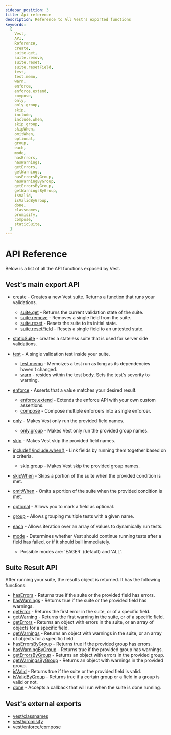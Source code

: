 ```yaml
---
sidebar_position: 3
title: Api reference
description: Reference to All Vest's exported functions
keywords:
  [
    Vest,
    API,
    Reference,
    create,
    suite.get,
    suite.remove,
    suite.reset,
    suite.resetField,
    test,
    test.memo,
    warn,
    enforce,
    enforce.extend,
    compose,
    only,
    only.group,
    skip,
    include,
    include.when,
    skip.group,
    skipWhen,
    omitWhen,
    optional,
    group,
    each,
    mode,
    hasErrors,
    hasWarnings,
    getErrors,
    getWarnings,
    hasErrorsByGroup,
    hasWarningByGroup,
    getErrorsByGroup,
    getWarningsByGroup,
    isValid,
    isValidByGroup,
    done,
    classnames,
    promisify,
    compose,
    staticSuite,
  ]
---
```


# API Reference

Below is a list of all the API functions exposed by Vest.

## Vest's main export API

- [create](./writing_your_suite/vests_suite.md#basic-suite-structure) - Creates a new Vest suite. Returns a function that runs your validations.

  - [suite.get](./writing_your_suite/vests_suite.md#using-suiteget) - Returns the current validation state of the suite.
  - [suite.remove](./writing_your_suite/vests_suite.md#removing-a-single-field-from-the-suite-state) - Removes a single field from the suite.
  - [suite.reset](./writing_your_suite/vests_suite.md#cleaning-up-our-validation-state) - Resets the suite to its initial state.
  - [suite.resetField](./writing_your_suite/vests_suite.md#cleaning-up-our-validation-state) - Resets a single field to an untested state.

- [staticSuite](./server_side_validations.md) - creates a stateless suite that is used for server side validations.

- [test](./writing_tests/the_test_function.md) - A single validation test inside your suite.

  - [test.memo](./writing_tests/advanced_test_features/test.memo.md) - Memoizes a test run as long as its dependencies haven't changed.
  - [warn](./writing_tests/warn_only_tests.md) - resides within the test body. Sets the test's severity to warning.

- [enforce](./enforce/enforce.md) - Asserts that a value matches your desired result.

  - [enforce.extend](./enforce/creating_custom_rules.md) - Extends the enforce API with your own custom assertions.
  - [compose](./enforce/composing_enforce_rules.md) - Compose multiple enforcers into a single enforcer.

- [only](./writing_your_suite/including_and_excluding/skip_and_only.md#only-running-specific-tests-including) - Makes Vest only run the provided field names.
  - [only.group](./writing_your_suite/including_and_excluding/skip_and_only_group.md) - Makes Vest only run the provided group names.
- [skip](./writing_your_suite/including_and_excluding/skip_and_only.md#skipping-tests) - Makes Vest skip the provided field names.
- [include()/include.when()](./writing_your_suite/including_and_excluding/include) - Link fields by running them together based on a criteria.

  - [skip.group](./writing_your_suite/including_and_excluding/skip_and_only_group.md) - Makes Vest skip the provided group names.

- [skipWhen](./writing_your_suite/including_and_excluding/skipWhen.md) - Skips a portion of the suite when the provided condition is met.
- [omitWhen](./writing_your_suite/including_and_excluding/omitWhen.md) - Omits a portion of the suite when the provided condition is met.
- [optional](./writing_your_suite/optional_fields.md) - Allows you to mark a field as optional.
- [group](./writing_tests/advanced_test_features/grouping_tests.md) - Allows grouping multiple tests with a given name.
- [each](./writing_tests/advanced_test_features/dynamic_tests.md) - Allows iteration over an array of values to dynamically run tests.
- [mode](./writing_your_suite/execution_modes.md) - Determines whether Vest should continue running tests after a field has failed, or if it should bail immediately.
  - Possible modes are: 'EAGER' (default) and 'ALL'.

## Suite Result API

After running your suite, the results object is returned. It has the following functions:

- [hasErrors](./writing_your_suite/accessing_the_result.md#haserrors-and-haswarnings) - Returns true if the suite or the provided field has errors.
- [hasWarnings](./writing_your_suite/accessing_the_result.md#haserrors-and-haswarnings) - Returns true if the suite or the provided field has warnings.
- [getError](./writing_your_suite/accessing_the_result.md#geterror-and-getwarning) - Returns the first error in the suite, or of a specific field.
- [getWarning](./writing_your_suite/accessing_the_result.md#geterror-and-getwarning) - Returns the first warning in the suite, or of a specific field.
- [getErrors](./writing_your_suite/accessing_the_result.md#geterrors-and-getwarnings) - Returns an object with errors in the suite, or an array of objects for a specific field.
- [getWarnings](./writing_your_suite/accessing_the_result.md#geterrors-and-getwarnings) - Returns an object with warnings in the suite, or an array of objects for a specific field.
- [hasErrorsByGroup](./writing_your_suite/accessing_the_result.md#haserrorsbygroup-and-haswarningsbygroup) - Returns true if the provided group has errors.
- [hasWarningByGroup](./writing_your_suite/accessing_the_result.md#haserrorsbygroup-and-haswarningsbygroup) - Returns true if the provided group has warnings.
- [getErrorsByGroup](./writing_your_suite/accessing_the_result.md#geterrorsbygroup-and-getwarningsbygroup) - Returns an object with errors in the provided group.
- [getWarningsByGroup](./writing_your_suite/accessing_the_result.md#geterrorsbygroup-and-getwarningsbygroup) - Returns an object with warnings in the provided group.
- [isValid](./writing_your_suite/accessing_the_result.md#isvalid) - Returns true if the suite or the provided field is valid.
- [isValidByGroup](./writing_your_suite/accessing_the_result.md#isvalidbygroup) - Returns true if a certain group or a field in a group is valid or not.
- [done](./writing_your_suite/accessing_the_result.md#done) - Accepts a callback that will run when the suite is done running.

## Vest's external exports

- [vest/classnames](./utilities/classnames.md)
- [vest/promisify](./utilities/promisify.md)
- [vest/enforce/compose](./enforce/composing_enforce_rules.md)
